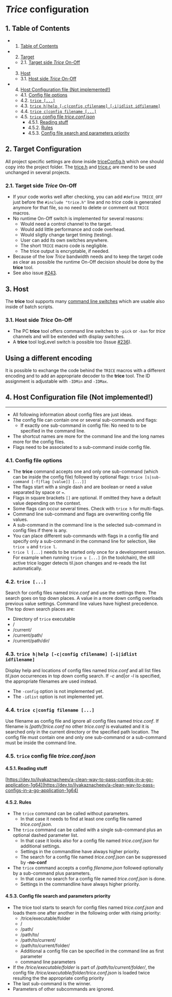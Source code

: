 # *Trice* configuration

##  1. <a name='TableofContents'></a>Table of Contents

<!-- vscode-markdown-toc -->
* 1. [Table of Contents](#TableofContents)
* 2. [Target](#Target)
	* 2.1. [Target side *Trice* On-Off](#TargetsideTriceOn-Off)
* 3. [Host](#Host)
	* 3.1. [Host side *Trice* On-Off](#HostsideTriceOn-Off)
* 4. [Host Configuration file (Not implemented!)](#HostConfigurationfileNotimplemented)
	* 4.1. [Config file options](#Configfileoptions)
	* 4.2. [`trice [...]`](#trice...)
	* 4.3. [`trice h|help [-c|config cfilename] [-i|idlist idfilename]`](#tricehhelp-cconfigcfilename-iidlistidfilename)
	* 4.4. [`trice c|config filename [...]`](#tricecconfigfilename...)
	* 4.5. [`trice` config file *trice.conf.json*](#triceconfigfiletrice.conf.json)
		* 4.5.1. [Reading stuff](#Readingstuff)
		* 4.5.2. [Rules](#Rules)
		* 4.5.3. [Config file search and parameters priority](#Configfilesearchandparameterspriority)

<!-- vscode-markdown-toc-config
	numbering=true
	autoSave=true
	/vscode-markdown-toc-config -->
<!-- /vscode-markdown-toc -->

##  2. <a name='Target'></a>Target Configuration 

All project specific settings are done inside [triceConfig.h](https://github.com/rokath/trice/tree/master/pkg/src/intern/triceConfig.h) which one should copy into the project folder. The [trice.h](../pkg/src/trice.h) and [trice.c](../pkg/src/trice.c) are mend to be used unchanged in several projects.

###  2.1. <a name='TargetsideTriceOn-Off'></a>Target side *Trice* On-Off

* If your code works well after checking, you can add `#define TRICE_OFF` just before the `#include "trice.h"` line and no *trice* code is generated anymore for that file, so no need to delete or comment out `TRICE` macros.
* No runtime On-Off switch is implemented for  several reasons:
  * Would need a control channel to the target.
  * Would add little performance and code overhead.
  * Would sligtly change target timing (testing).
  * User can add its own switches anywhere.
  * The short `TRICE` macro code is negligible.
  * The trice output is encryptable, if needed.
* Because of the low *Trice* bandwidth needs and to keep the target code as clear as possible the runtime On-Off decision should be done by the **trice** tool.
* See also issue [#243](https://github.com/rokath/trice/issues/243).

##  3. <a name='Host'></a>Host

The **trice** tool supports many [command line switches](./TriceUsageGuide.md#9-options-for-trice-tool) which are usable also inside of batch scripts.

###  3.1. <a name='HostsideTriceOn-Off'></a>Host side *Trice* On-Off

* The PC **trice** tool offers command line switches to `-pick` or `-ban` for *trice* channels and will be extended with display switches.
* A **trice** tool logLevel switch is possible too (Issue [#236](https://github.com/rokath/trice/issues/236)).

## Using a different encoding

It is possible to exchange the code behind the `TRICE` macros with a different encoding and to add an appropriate decoder to the **trice** tool.
The ID assignment is adjustable with `-IDMin` and `-IDMax`.

##  4. <a name='HostConfigurationfileNotimplemented'></a>Host Configuration file (Not implemented!)
 ---

* All following information about config files are just ideas.
* The config file can contain one or several sub-commands and flags:
  * If exactly one sub-command in config file: No need to to be specified in the command line.
* The shortcut names are more for the command line and the long names more for the config files.
* Flags need to be associated to a sub-command inside config file.

###  4.1. <a name='Configfileoptions'></a>Config file options

* The **trice** command accepts one and only one sub-command (which can be inside the config file) followed by optional flags: `trice [s|sub-command [-f|flag [value]] [...]]`
* The flags start with a single dash and are boolean or need a value separated by space or `=`.
* Flags in square brackets `[]` are optional. If omitted they have a default value depending on the context.
* Some flags can occur several times. Check with `trice h` for multi-flags.
* Command line sub-command and flags are overwriting config file values.
* A sub-command in the command line is the selected sub-command in config files if there is any.
* You can place different sub-commands with flags in a config file and specify only a sub-command in the command line for selection, like `trice u` and `trice l`.
* `trice l [...]` needs to be started only once for a development session. For example when running `trice u [...]` (in the toolchain), the still active trice logger detects til.json changes and re-reads the list automatically.

###  4.2. <a name='trice...'></a>`trice [...]`

Search for config files named *trice.conf* and use the settings there. The search goes on top down places. A value in a more down config overloads previous value settings. Command line values have highest precedence. The top down search places are:

* Directory of `trice` executable
* /
* /current/
* /current/path/
* /current/path/dir/

###  4.3. <a name='tricehhelp-cconfigcfilename-iidlistidfilename'></a>`trice h|help [-c|config cfilename] [-i|idlist idfilename]`

Display help and locations of config files named *trice.conf* and all list files *til.json* occurrences in top down config search. If *-c* and|or *-l* is specified, the appropriate filenames are used instead.

* The `-config` option is not implemented yet.
* The `-idlist` option is not implemented yet.

###  4.4. <a name='tricecconfigfilename...'></a>`trice c|config filename [...]`

Use filename as config file and ignore all config files named *trice.conf*. If filename is *[path/]trice.conf* no other *trice.conf* is evaluated and it is searched only in the current directory or the specified path location. The config file must contain one and only one sub-command or a sub-command must be inside the command line.

###  4.5. <a name='triceconfigfiletrice.conf.json'></a>`trice` config file *trice.conf.json*

####  4.5.1. <a name='Readingstuff'></a>Reading stuff

[https://dev.to/ilyakaznacheev/a-clean-way-to-pass-configs-in-a-go-application-1g64](https://dev.to/ilyakaznacheev/a-clean-way-to-pass-configs-in-a-go-application-1g64)

####  4.5.2. <a name='Rules'></a>Rules

* The `trice` command  can be called without parameters.
  * In that case it needs to find at least one config file named *trice.conf.json*.
* The `trice` command can be called with a single sub-command plus an optional dashed parameter list.
  * In that case it looks also for a config file named *trice.conf.json* for additional settings.
  * Settings in the commandline have always higher priority.
  * The search for a config file named *trice.conf.json* can be suppressed by **-no-conf**
* The `trice` command accepts a config *filename.json* followed optionally by a sub-command plus parameters.
  * In that case no search for a config file named *trice.conf.json* is done.
  * Settings in the commandline have always higher priority.

####  4.5.3. <a name='Configfilesearchandparameterspriority'></a>Config file search and parameters priority

* The trice tool starts to search for config files named *trice.conf.json* and loads them one after another in the following order with rising priority:
  * /trice/executable/folder
  * /
  * /path/
  * /path/to/
  * /path/to/current/
  * /path/to/current/folder/
  * Additional a config file can be specified in the command line as first parameter
  * command line parameters
* If the */trice/executable/folder* is part of */path/to/current/folder/*, the config file */trice/executable/folder/trice.conf.json* is loaded twice resulting the the appropriate config priority
* The last sub-command is the winner.
* Parameters of other subcommands are ignored.
